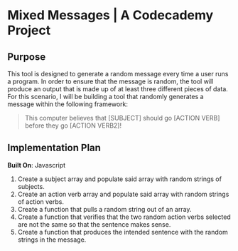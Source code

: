 # Mixed Messages | A Codecademy Project

## Purpose

This tool is designed to generate a random message every time a user runs a program. In order to ensure that the message is random, the tool will produce an output that is made up of at least three different pieces of data. For this scenario, I will be building a tool that randomly generates a message within the following framework:
> This computer believes that [SUBJECT] should go [ACTION VERB] before they go [ACTION VERB2]!

## Implementation Plan

**Built On**: Javascript

1. Create a subject array and populate said array with random strings of subjects.
2. Create an action verb array and populate said array with random strings of action verbs.
3. Create a function that pulls a random string out of an array.
4. Create a function that verifies that the two random action verbs selected are not the same so that the sentence makes sense. 
5. Create a function that produces the intended sentence with the random strings in the message.
